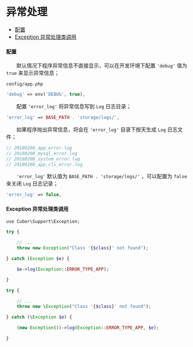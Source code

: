 # 异常处理

- [配置](#config)
- [Exception 异常处理类调用](#exception)

#### <a name="config">配置</a>

　　默认情况下程序异常信息不直接显示，可以在开发环境下配置 `'debug'` 值为 `true` 来显示异常信息；

`config/app.php`

```php
'debug' => env('DEBUG', true),
```

　　配置 `'error_log'` 将异常信息写到 `Log` 日志目录；

```php
'error_log' => BASE_PATH . 'storage/logs/',
```

　　如果程序抛出异常信息，将会在 `'error_log'` 目录下按天生成 `Log` 日志文件；

```php
// 20180208_app_error.log
// 20180208_mysql_error.log
// 20180208_system_error.log
// 20180208_app_cli_error.log
```

　　`'error_log'` 默认值为 `BASE_PATH . 'storage/logs/'` ，可以配置为 `false` 来关闭 `Log` 日志记录；

```php
'error_log' => false,
```


#### <a name="exception">Exception 异常处理类调用</a>

`use Cuber\Support\Exception;`

```php
try {

    // ...
    throw new Exception("Class '{$class}' not found");

} catch (Exception $e) {

    $e->log(Exception::ERROR_TYPE_APP);

}
```

```php
try {

    // ...
    throw new \Exception("Class '{$class}' not found");

} catch (\Exception $e) {

    (new Exception())->log(Exception::ERROR_TYPE_APP, $e);

}
```
